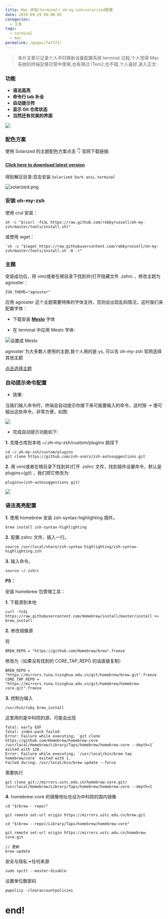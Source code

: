 ```yaml
---
title: Mac 终端(terminal) oh-my-zsh+solarized配置
date: 2019-09-29 09:06:05
categories: 
  - 工具
tags: 
  - terminal
  - mac
permalink: /pages/7af372/
---
```


> 本片文章只记录个人平时换新设备配置系统 terminal 过程,个人觉得 Mac 系统的终端足够日常中使用,也有用过 iTem2,也不错,个人喜好,进入正文:

### 功能

- **语法高亮**
- **命令行 tab 补全**
- **自动提示符**
- **显示 Git 仓库状态**
- **当然还有优美的界面**

![](https://cdn.jsdelivr.net/gh/itzhangbao/supplies/img/1240-20200903003735501.png)

### 配色方案

使用 Solarized 的主题配色方案点击 👇 官网下载链接:

#### [Click here to download latest version](http://ethanschoonover.com/solarized/files/solarized.zip)

得到解压目录:双击安装 `Solarized Dark ansi.terminal`

![solarized.png](https://cdn.jsdelivr.net/gh/itzhangbao/supplies/img/1240-20200903004343898.png)

### 安装 oh-my-zsh

使用 crul 安装：

```
sh -c "$(curl -fsSL https://raw.github.com/robbyrussell/oh-my-zsh/master/tools/install.sh)"
```

或使用 wget：

```
`sh -c "$(wget https://raw.githubusercontent.com/robbyrussell/oh-my-zsh/master/tools/install.sh -O -)"
```

### 主题

安装成功后，用 vim(或者在根目录下找到并)打开隐藏文件 .zshrc ，修改主题为 agnoster：

```
ZSH_THEME="agnoster"
```

应用 agnoster 这个主题需要特殊的字体支持，否则会出现乱码情况，这时我们来配置字体：

- 下载安装 **[Meslo](https://github.com/powerline/fonts/blob/master/Meslo%20Slashed/Meslo%20LG%20M%20Regular%20for%20Powerline.ttf?raw=true)** 字体

- 在 terminal 中应用 Meslo 字体:

![设置成 Meslo](https://cdn.jsdelivr.net/gh/itzhangbao/supplies/img/1240-20200903004354165.png)

agnoster 为大多数人使用的主题,我个人用的是 ys, 可以去 oh-my-zsh 官网选择其他主题

[点击选择主题](https://github.com/robbyrussell/oh-my-zsh/wiki/Themes)

### 自动提示命令配置

- 效果:

当我们输入命令时，终端会自动提示你接下来可能要输入的命令，这时按 → 便可输出这些命令，非常方便，如图:

![](https://cdn.jsdelivr.net/gh/itzhangbao/supplies/img/1240-20200903004403204.png)

- 完成自动提示功能如下:

**1.** 克隆仓库到本地 ~/.oh-my-zsh/custom/plugins 路径下

```
cd ~/.oh-my-zsh/custom/plugins
git clone https://github.com/zsh-users/zsh-autosuggestions.git
```

**2.** 用 vim(或者在根目录下找到并)打开 .zshrc 文件，找到插件设置命令，默认是 plugins=(git) ，我们把它修改为:

```
plugins=(zsh-autosuggestions git)
```

![](https://upload-images.jianshu.io/upload_images/1874013-00bbb773c8d3354c.png?imageMogr2/auto-orient/strip%7CimageView2/2/w/1240)

### 语法高亮配置

**1.** 使用 homebrew 安装 zsh-syntax-highlighting 插件。

```
brew install zsh-syntax-highlighting
```

**2.** 配置.zshrc 文件，插入一行。

```
source /usr/local/share/zsh-syntax-highlighting/zsh-syntax-highlighting.zsh
```

**3.** 输入命令。

```
source ~/.zshrc
```

**PS：**

安装 homebrew 包管理工具：

**1.** 下载源到本地

```
curl -fsSL https://raw.githubusercontent.com/Homebrew/install/master/install >> brew_install
```

**2.** 修改镜像源

将

```
BREW_REPO = "https://github.com/Homebrew/brew".freeze
```

修改为（如果没有找到的 CORE_TAP_REPO 的话直接复制）

```
BREW_REPO = "https://mirrors.tuna.tsinghua.edu.cn/git/homebrew/brew.git".freeze
CORE_TAP_REPO = "https://mirrors.tuna.tsinghua.edu.cn/git/homebrew/homebrew-core.git".freeze
```

**3.** 控制台输入

```
/usr/bin/ruby brew_install
```

这里用的是中科院的源，可能会出现

```
fatal: early EOF
fatal: index-pack failed
Error: Failure while executing; `git clone https://github.com/Homebrew/homebrew-core /usr/local/Homebrew/Library/Taps/homebrew/homebrew-core --depth=1` exited with 128.
Error: Failure while executing; `/usr/local/bin/brew tap homebrew/core` exited with 1.
Failed during: /usr/local/bin/brew update --force
```

需要执行

```
git clone git://mirrors.ustc.edu.cn/homebrew-core.git/ /usr/local/Homebrew/Library/Taps/homebrew/homebrew-core --depth=1
```

**4.** homebrew-core 的镜像地址也设为中科院的国内镜像

```
cd "$(brew --repo)"

git remote set-url origin https://mirrors.ustc.edu.cn/brew.git

cd "$(brew --repo)/Library/Taps/homebrew/homebrew-core"

git remote set-url origin https://mirrors.ustc.edu.cn/homebrew-core.git

// 更新
brew update
```

安全与隐私->任何来源

```
sudo spctl --master-disable
```

设置单位数密码

```
pwpolicy -clearaccountpolicies
```

# end!
